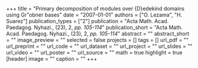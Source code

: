 +++
title = "Primary decomposition of modules over {D}edekind domains using Gr\"obner bases"
date = "2007-01-01"
authors = ["O. Lezama", "H. Suarez"]
publication_types = ["2"]
publication = "Acta Math. Acad. Paedagog. Nyhazi., (23), 2, _pp. 105-114_"
publication_short = "Acta Math. Acad. Paedagog. Nyhazi., (23), 2, _pp. 105-114_"
abstract = ""
abstract_short = ""
image_preview = ""
selected = false
projects = []
tags = []
url_pdf = ""
url_preprint = ""
url_code = ""
url_dataset = ""
url_project = ""
url_slides = ""
url_video = ""
url_poster = ""
url_source = ""
math = true
highlight = true
[header]
image = ""
caption = ""
+++
